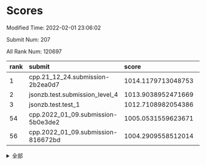 # Scores

Modified Time: 2022-02-01 23:06:02

Submit Num: 207

All Rank Num: 120697

| rank |               submit               |       score        |       sigma        | pk_num |
| :--- | :--------------------------------- | :----------------- | :----------------- | :----- |
| 1    | cpp.21_12_24.submission-2b2ea0d7   | 1014.1179713048753 | 0.8391630648318921 | 2329   |
| 2    | jsonzb.test.submission_level_4     | 1013.9038952471669 | 0.8381145442412781 | 2333   |
| 3    | jsonzb.test.test_1                 | 1012.7108982054386 | 0.8076500708678761 | 2336   |
| 54   | cpp.2022_01_09.submission-5b0e3de2 | 1005.0531559623671 | 0.7061775846052631 | 2334   |
| 56   | cpp.2022_01_09.submission-816672bd | 1004.2909558512014 | 0.7345001539796272 | 2333   |


<details>
<summary>全部</summary>

| rank |                 submit                 |       score        |       sigma        | pk_num |
| :--- | :------------------------------------- | :----------------- | :----------------- | :----- |
| 1    | cpp.21_12_24.submission-2b2ea0d7       | 1014.1179713048753 | 0.8391630648318921 | 2329   |
| 2    | jsonzb.test.submission_level_4         | 1013.9038952471669 | 0.8381145442412781 | 2333   |
| 3    | jsonzb.test.test_1                     | 1012.7108982054386 | 0.8076500708678761 | 2336   |
| 4    | gobigger.level_3.submission_level_3_18 | 1012.3225490911208 | 0.787180843887995  | 2332   |
| 5    | gobigger.level_3.submission_level_3_25 | 1011.9484805094075 | 0.8056841741100027 | 2332   |
| 6    | gobigger.level_3.submission_level_3_17 | 1011.5471263520898 | 0.7704765132828082 | 2330   |
| 7    | gobigger.level_3.submission_level_3_36 | 1011.4915211225174 | 0.7853323410540639 | 2331   |
| 8    | gobigger.level_3.submission_level_3_48 | 1011.4248359112829 | 0.79341248567321   | 2332   |
| 9    | gobigger.level_3.submission_level_3_44 | 1011.3828533156724 | 0.7820227666082368 | 2329   |
| 10   | gobigger.level_3.submission_level_3_49 | 1011.2313551445927 | 0.7555407260362949 | 2333   |
| 11   | gobigger.level_3.submission_level_3_13 | 1011.1973880054968 | 0.7672097431779573 | 2331   |
| 12   | gobigger.level_3.submission_level_3_40 | 1011.1504348950915 | 0.7687066160155013 | 2337   |
| 13   | gobigger.level_3.submission_level_3_2  | 1010.7260826416451 | 0.7774374006589867 | 2331   |
| 14   | gobigger.level_3.submission_level_3_32 | 1010.6087675250322 | 0.7706624761367238 | 2328   |
| 15   | gobigger.level_3.submission_level_3_16 | 1010.5965128437991 | 0.7513173868583258 | 2329   |
| 16   | gobigger.level_3.submission_level_3_37 | 1010.5606016053432 | 0.7536142108731225 | 2328   |
| 17   | gobigger.level_3.submission_level_3_9  | 1010.499354486965  | 0.7794620642522807 | 2335   |
| 18   | gobigger.level_3.submission_level_3_19 | 1010.4338329035062 | 0.7669608629546495 | 2332   |
| 19   | gobigger.level_3.submission_level_3_23 | 1010.4290536278284 | 0.7578591614466963 | 2335   |
| 20   | gobigger.level_3.submission_level_3_24 | 1010.3824657793244 | 0.7780002853240461 | 2330   |
| 21   | gobigger.level_3.submission_level_3_31 | 1010.2596118413512 | 0.7461526183732234 | 2336   |
| 22   | gobigger.level_3.submission_level_3_12 | 1010.2476482041669 | 0.7508136472272191 | 2333   |
| 23   | gobigger.level_3.submission_level_3_39 | 1010.1994835918705 | 0.7592295972148575 | 2338   |
| 24   | gobigger.level_3.submission_level_3_26 | 1010.1663946240229 | 0.7559643038845599 | 2334   |
| 25   | gobigger.level_3.submission_level_3_43 | 1010.1652567543398 | 0.7621702980237911 | 2335   |
| 26   | gobigger.level_3.submission_level_3_14 | 1009.9364844768185 | 0.7467929848096954 | 2335   |
| 27   | gobigger.level_3.submission_level_3_29 | 1009.9344715212146 | 0.7660576800015255 | 2333   |
| 28   | gobigger.level_3.submission_level_3_15 | 1009.8832262672465 | 0.7544391719586212 | 2330   |
| 29   | gobigger.level_3.submission_level_3_45 | 1009.8808371259219 | 0.7678750835362637 | 2329   |
| 30   | gobigger.level_3.submission_level_3_33 | 1009.7876684685725 | 0.7413861676543232 | 2323   |
| 31   | gobigger.level_3.submission_level_3_10 | 1009.7822433819612 | 0.7555843976589773 | 2338   |
| 32   | gobigger.level_3.submission_level_3_7  | 1009.779109224073  | 0.7664120930848386 | 2336   |
| 33   | gobigger.level_3.submission_level_3_27 | 1009.6637706996856 | 0.7433718857919686 | 2333   |
| 34   | gobigger.level_3.submission_level_3_46 | 1009.6403433899172 | 0.7596533121485963 | 2332   |
| 35   | gobigger.level_3.submission_level_3_11 | 1009.5697513551347 | 0.7622633448025525 | 2333   |
| 36   | gobigger.level_3.submission_level_3_0  | 1009.5447603476232 | 0.7399415169723822 | 2333   |
| 37   | gobigger.level_3.submission_level_3_8  | 1009.4515718824096 | 0.7668328450941175 | 2335   |
| 38   | gobigger.level_3.submission_level_3_20 | 1009.4236163425754 | 0.7430862543137494 | 2336   |
| 39   | gobigger.level_3.submission_level_3_5  | 1009.3961585981197 | 0.7678048771741595 | 2334   |
| 40   | gobigger.level_3.submission_level_3_35 | 1009.2935087392909 | 0.7584484536025351 | 2337   |
| 41   | gobigger.level_3.submission_level_3_21 | 1009.1263368808769 | 0.7550562971598007 | 2328   |
| 42   | gobigger.level_3.submission_level_3_34 | 1009.0826405626946 | 0.7394204898534358 | 2334   |
| 43   | gobigger.level_3.submission_level_3_42 | 1008.9970108745509 | 0.7522487053987736 | 2335   |
| 44   | gobigger.level_3.submission_level_3_22 | 1008.98412047707   | 0.7458827569212586 | 2335   |
| 45   | gobigger.level_3.submission_level_3_28 | 1008.9484697384732 | 0.7370645319392717 | 2332   |
| 46   | gobigger.level_3.submission_level_3_41 | 1008.8856043116341 | 0.7417526718257809 | 2336   |
| 47   | gobigger.level_3.submission_level_3_1  | 1008.6510434316498 | 0.7587304379814814 | 2333   |
| 48   | gobigger.level_3.submission_level_3_47 | 1008.6457035548455 | 0.745929682643988  | 2337   |
| 49   | gobigger.level_3.submission_level_3_4  | 1008.6444095080956 | 0.7271592090729015 | 2332   |
| 50   | gobigger.level_3.submission_level_3_38 | 1008.5941676630882 | 0.7593034091911687 | 2333   |
| 51   | gobigger.level_3.submission_level_3_3  | 1008.4550923699704 | 0.7583446242636086 | 2332   |
| 52   | gobigger.level_3.submission_level_3_30 | 1008.3401657355215 | 0.7283955067872147 | 2333   |
| 53   | gobigger.level_3.submission_level_3_6  | 1008.1949647808468 | 0.748605704413206  | 2334   |
| 54   | cpp.2022_01_09.submission-5b0e3de2     | 1005.0531559623671 | 0.7061775846052631 | 2334   |
| 55   | gobigger.level_1.submission_level_1_40 | 1004.7446020567647 | 0.7415478359773248 | 2326   |
| 56   | cpp.2022_01_09.submission-816672bd     | 1004.2909558512014 | 0.7345001539796272 | 2333   |
| 57   | gobigger.level_1.submission_level_1_2  | 1004.2897081767568 | 0.7205512633570902 | 2333   |
| 58   | gobigger.level_1.submission_level_1_21 | 1004.2450692921209 | 0.7249937244297627 | 2335   |
| 59   | gobigger.level_1.submission_level_1_30 | 1004.2237474746139 | 0.7072523454157909 | 2334   |
| 60   | gobigger.level_1.submission_level_1_32 | 1004.080771128484  | 0.7158466336665065 | 2333   |
| 61   | gobigger.level_1.submission_level_1_44 | 1004.0400614401815 | 0.7121035027406971 | 2328   |
| 62   | gobigger.level_1.submission_level_1_39 | 1003.9289245076536 | 0.7254925693039218 | 2330   |
| 63   | gobigger.level_1.submission_level_1_36 | 1003.923494759762  | 0.716418754016467  | 2335   |
| 64   | gobigger.level_1.submission_level_1_10 | 1003.8934513555433 | 0.7152213265212175 | 2329   |
| 65   | gobigger.level_1.submission_level_1_18 | 1003.8679272645796 | 0.7118945779547572 | 2326   |
| 66   | gobigger.level_1.submission_level_1_47 | 1003.8550603315596 | 0.7152867121320274 | 2333   |
| 67   | gobigger.level_1.submission_level_1_43 | 1003.7350204354118 | 0.7125293903262844 | 2331   |
| 68   | gobigger.level_1.submission_level_1_38 | 1003.6264762715305 | 0.7142589771418442 | 2336   |
| 69   | gobigger.level_1.submission_level_1_12 | 1003.6128600259899 | 0.717491843350556  | 2339   |
| 70   | gobigger.level_1.submission_level_1_26 | 1003.5951108999474 | 0.7202665920490979 | 2332   |
| 71   | gobigger.level_1.submission_level_1_29 | 1003.4758191193591 | 0.7100766094861053 | 2331   |
| 72   | gobigger.level_1.submission_level_1_27 | 1003.4554588525334 | 0.7190055438544062 | 2335   |
| 73   | gobigger.level_1.submission_level_1_24 | 1003.4329900217414 | 0.7248552662365125 | 2336   |
| 74   | gobigger.level_1.submission_level_1_13 | 1003.3831501818921 | 0.7140034780174545 | 2332   |
| 75   | gobigger.level_1.submission_level_1_5  | 1003.3666936695764 | 0.7136439131734181 | 2331   |
| 76   | gobigger.level_1.submission_level_1_34 | 1003.3517787848119 | 0.7220894666027272 | 2331   |
| 77   | gobigger.level_1.submission_level_1_25 | 1003.3398451317096 | 0.7170418952329239 | 2334   |
| 78   | gobigger.level_1.submission_level_1_22 | 1003.3088103525496 | 0.7209914040738491 | 2336   |
| 79   | gobigger.level_1.submission_level_1_16 | 1003.2818117922455 | 0.7214953175775785 | 2327   |
| 80   | gobigger.level_1.submission_level_1_46 | 1003.2771269149423 | 0.7090972476170561 | 2339   |
| 81   | gobigger.level_1.submission_level_1_1  | 1003.2759514520416 | 0.7158723095937081 | 2334   |
| 82   | gobigger.level_1.submission_level_1_41 | 1003.2590869005569 | 0.7211919456094785 | 2333   |
| 83   | gobigger.level_1.submission_level_1_23 | 1003.24790450497   | 0.717865774473395  | 2335   |
| 84   | gobigger.level_1.submission_level_1_45 | 1003.2057136894981 | 0.708622382964813  | 2332   |
| 85   | gobigger.level_1.submission_level_1_48 | 1003.1608861037219 | 0.7335103070622643 | 2336   |
| 86   | gobigger.level_1.submission_level_1_4  | 1003.1372268442949 | 0.7093534266050744 | 2335   |
| 87   | gobigger.level_1.submission_level_1_3  | 1003.0845274931431 | 0.7103415062381938 | 2333   |
| 88   | gobigger.level_1.submission_level_1_35 | 1002.9383107281479 | 0.7174393295472841 | 2326   |
| 89   | gobigger.level_1.submission_level_1_6  | 1002.8741099301326 | 0.7092456661268011 | 2331   |
| 90   | gobigger.level_1.submission_level_1_37 | 1002.8593342904795 | 0.7120554264391014 | 2332   |
| 91   | gobigger.level_1.submission_level_1_33 | 1002.8191714805145 | 0.7192155939724274 | 2333   |
| 92   | gobigger.level_1.submission_level_1_49 | 1002.8002701904043 | 0.7107581739945369 | 2334   |
| 93   | gobigger.level_1.submission_level_1_9  | 1002.7759269938348 | 0.7126911586482026 | 2331   |
| 94   | gobigger.level_1.submission_level_1_11 | 1002.7347094353988 | 0.703200834905039  | 2330   |
| 95   | gobigger.level_1.submission_level_1_42 | 1002.7299872240992 | 0.712843491944797  | 2335   |
| 96   | gobigger.level_1.submission_level_1_15 | 1002.653224773074  | 0.7208604903860074 | 2334   |
| 97   | gobigger.level_1.submission_level_1_14 | 1002.6386794580106 | 0.7307931736322368 | 2335   |
| 98   | gobigger.level_1.submission_level_1_31 | 1002.6015600981617 | 0.7173475191403261 | 2334   |
| 99   | gobigger.level_1.submission_level_1_20 | 1002.3071978742607 | 0.7125314761140397 | 2333   |
| 100  | gobigger.level_1.submission_level_1_0  | 1002.2784430793795 | 0.7075020678959365 | 2335   |
| 101  | gobigger.level_1.submission_level_1_28 | 1002.2030613650592 | 0.7084626420150394 | 2334   |
| 102  | gobigger.level_1.submission_level_1_17 | 1002.1880529198546 | 0.713149048603512  | 2337   |
| 103  | gobigger.level_1.submission_level_1_19 | 1002.1407365863556 | 0.7166478680486834 | 2328   |
| 104  | gobigger.level_1.submission_level_1_8  | 1001.9979601936011 | 0.7085010354033787 | 2333   |
| 105  | gobigger.level_1.submission_level_1_7  | 1001.5448602557368 | 0.7187214265563686 | 2334   |
| 106  | gobigger.random.submission_random_46   | 997.5276302843517  | 0.7246082175000543 | 2328   |
| 107  | gobigger.random.submission_random_32   | 997.3094608706361  | 0.7122330855300926 | 2333   |
| 108  | gobigger.random.submission_random_36   | 997.2534610601641  | 0.69525530292946   | 2334   |
| 109  | gobigger.random.submission_random_14   | 997.0268794264141  | 0.7046312094055918 | 2331   |
| 110  | gobigger.random.submission_random_18   | 996.7737323082393  | 0.703635028234036  | 2332   |
| 111  | gobigger.random.submission_random_49   | 996.7491351816842  | 0.7133269037582772 | 2336   |
| 112  | gobigger.random.submission_random_10   | 996.7393269459432  | 0.7208374104872932 | 2330   |
| 113  | gobigger.random.submission_random_4    | 996.7360569490263  | 0.711169675311929  | 2331   |
| 114  | gobigger.random.submission_random_24   | 996.7154849234114  | 0.7045132393390772 | 2325   |
| 115  | gobigger.random.submission_random_43   | 996.7115376224947  | 0.6943046258224512 | 2333   |
| 116  | gobigger.random.submission_random_26   | 996.5898606852137  | 0.705800760265589  | 2334   |
| 117  | gobigger.random.submission_random_1    | 996.4806596317806  | 0.7051482088891272 | 2330   |
| 118  | gobigger.random.submission_random_7    | 996.4093019931738  | 0.707845402184967  | 2331   |
| 119  | gobigger.random.submission_random_20   | 996.3395481634795  | 0.7055074015667598 | 2330   |
| 120  | gobigger.random.submission_random_40   | 996.3312407028361  | 0.7176835798298777 | 2332   |
| 121  | gobigger.random.submission_random_5    | 996.3150676490554  | 0.7207028996115777 | 2331   |
| 122  | gobigger.random.submission_random_33   | 996.2165418076606  | 0.7117711441180106 | 2331   |
| 123  | gobigger.random.submission_random_0    | 996.214896150402   | 0.7008961239378436 | 2327   |
| 124  | gobigger.random.submission_random_44   | 995.997607913132   | 0.7186326507140521 | 2337   |
| 125  | gobigger.random.submission_random_37   | 995.9973102869957  | 0.7072456946053246 | 2328   |
| 126  | gobigger.random.submission_random_42   | 995.9659892846122  | 0.7153540684210598 | 2334   |
| 127  | gobigger.random.submission_random_19   | 995.8333242960405  | 0.7156849546674823 | 2330   |
| 128  | gobigger.random.submission_random_27   | 995.7685022057625  | 0.7096548286770881 | 2334   |
| 129  | gobigger.random.submission_random_47   | 995.7033578634718  | 0.7043321888611004 | 2329   |
| 130  | gobigger.random.submission_random_23   | 995.6927098792199  | 0.7177729038077726 | 2332   |
| 131  | gobigger.random.submission_random_17   | 995.6835735239739  | 0.7310982768808515 | 2334   |
| 132  | gobigger.random.submission_random_11   | 995.5786937344922  | 0.71166109531406   | 2326   |
| 133  | gobigger.random.submission_random_39   | 995.5008008249587  | 0.6987959599279551 | 2331   |
| 134  | gobigger.random.submission_random_28   | 995.4755379924309  | 0.7161040784356605 | 2330   |
| 135  | gobigger.random.submission_random_38   | 995.4565361473973  | 0.7026117275963524 | 2329   |
| 136  | gobigger.random.submission_random_16   | 995.441887905256   | 0.7091381061124197 | 2330   |
| 137  | gobigger.random.submission_random_34   | 995.3965838139695  | 0.713177590529367  | 2332   |
| 138  | gobigger.random.submission_random_2    | 995.3901761289719  | 0.7214161737066422 | 2331   |
| 139  | gobigger.random.submission_random_31   | 995.3205793626427  | 0.7172043528093577 | 2329   |
| 140  | gobigger.random.submission_random_6    | 995.3079021213599  | 0.7171955601023069 | 2334   |
| 141  | gobigger.random.submission_random_3    | 995.2714876572136  | 0.7257951942952307 | 2337   |
| 142  | gobigger.random.submission_random_15   | 995.2602483204126  | 0.7265190986815097 | 2333   |
| 143  | gobigger.random.submission_random_12   | 995.2406935504092  | 0.7115019268479723 | 2334   |
| 144  | gobigger.random.submission_random_22   | 995.2217485626751  | 0.7230678530431035 | 2329   |
| 145  | gobigger.random.submission_random_41   | 995.0857292390593  | 0.7091013666961734 | 2333   |
| 146  | gobigger.random.submission_random_45   | 995.0603693703775  | 0.7253207501195306 | 2332   |
| 147  | gobigger.random.submission_random_8    | 995.0441626730388  | 0.720863620431241  | 2334   |
| 148  | gobigger.random.submission_random_48   | 995.0084852630735  | 0.7190038052432163 | 2327   |
| 149  | gobigger.random.submission_random_29   | 995.0075571309414  | 0.7178867374756556 | 2333   |
| 150  | gobigger.random.submission_random_13   | 994.8953019395719  | 0.7211245713958929 | 2334   |
| 151  | gobigger.random.submission_random_9    | 994.8886352113051  | 0.7241949631335851 | 2331   |
| 152  | gobigger.random.submission_random_25   | 994.8797128715892  | 0.7169217612776876 | 2331   |
| 153  | gobigger.random.submission_random_35   | 994.8241110757408  | 0.7178971139821695 | 2334   |
| 154  | gobigger.random.submission_random_30   | 994.661894751871   | 0.7373520457518734 | 2332   |
| 155  | gobigger.random.submission_random_21   | 994.4919713132347  | 0.7036990149294022 | 2335   |
| 156  | gobigger.level_2.submission_level_2_49 | 994.074405043665   | 0.7331195442306164 | 2335   |
| 157  | gobigger.level_2.submission_level_2_25 | 993.6972908316718  | 0.731242370101727  | 2335   |
| 158  | gobigger.level_2.submission_level_2_27 | 993.5453291238684  | 0.7456073258592137 | 2333   |
| 159  | gobigger.level_2.submission_level_2_2  | 993.453839952775   | 0.7310320781934853 | 2330   |
| 160  | gobigger.level_2.submission_level_2_6  | 993.429949159241   | 0.7362692075903915 | 2334   |
| 161  | gobigger.level_2.submission_level_2_34 | 993.4289992881045  | 0.7312732074868236 | 2334   |
| 162  | gobigger.level_2.submission_level_2_45 | 993.094100549027   | 0.7209606348932013 | 2332   |
| 163  | gobigger.level_2.submission_level_2_39 | 992.9708170877734  | 0.7325641231999794 | 2334   |
| 164  | gobigger.level_2.submission_level_2_37 | 992.9486755129456  | 0.741910698207536  | 2331   |
| 165  | gobigger.level_2.submission_level_2_17 | 992.898572451204   | 0.7319849725438322 | 2328   |
| 166  | gobigger.level_2.submission_level_2_23 | 992.8802907011762  | 0.724965779712427  | 2333   |
| 167  | gobigger.level_2.submission_level_2_1  | 992.656764080707   | 0.7291951699010205 | 2329   |
| 168  | gobigger.level_2.submission_level_2_44 | 992.6261434975963  | 0.7389596710723922 | 2330   |
| 169  | gobigger.level_2.submission_level_2_21 | 992.6124461178003  | 0.7544280208642148 | 2331   |
| 170  | gobigger.level_2.submission_level_2_30 | 992.4944235002687  | 0.7425271520984116 | 2336   |
| 171  | gobigger.level_2.submission_level_2_26 | 992.4453356653477  | 0.7430042367645756 | 2333   |
| 172  | gobigger.level_2.submission_level_2_35 | 992.4286586263241  | 0.7531503354977139 | 2334   |
| 173  | gobigger.level_2.submission_level_2_19 | 992.394130331842   | 0.7358662220609623 | 2333   |
| 174  | gobigger.level_2.submission_level_2_41 | 992.386954124838   | 0.7329105323476346 | 2337   |
| 175  | gobigger.level_2.submission_level_2_33 | 992.3628999212111  | 0.7320263514460932 | 2329   |
| 176  | gobigger.level_2.submission_level_2_48 | 992.3431738322037  | 0.7361664754033843 | 2332   |
| 177  | gobigger.level_2.submission_level_2_36 | 992.3085783627137  | 0.7497545409501644 | 2335   |
| 178  | gobigger.level_2.submission_level_2_15 | 992.288857745276   | 0.7287793428385174 | 2329   |
| 179  | gobigger.level_2.submission_level_2_24 | 992.1757940291186  | 0.7503403829578953 | 2332   |
| 180  | gobigger.level_2.submission_level_2_3  | 992.1289113666958  | 0.7563165133946136 | 2329   |
| 181  | gobigger.level_2.submission_level_2_29 | 992.1223114072174  | 0.7491429144959163 | 2336   |
| 182  | gobigger.level_2.submission_level_2_38 | 992.1062445110146  | 0.7372784322679087 | 2329   |
| 183  | gobigger.level_2.submission_level_2_5  | 992.0676728283223  | 0.7445672952544125 | 2334   |
| 184  | gobigger.level_2.submission_level_2_8  | 992.0171483915167  | 0.7581751597024263 | 2336   |
| 185  | gobigger.level_2.submission_level_2_43 | 992.0034613503962  | 0.757412585494125  | 2331   |
| 186  | gobigger.level_2.submission_level_2_20 | 991.9355907140256  | 0.74635194799263   | 2331   |
| 187  | gobigger.level_2.submission_level_2_14 | 991.9163677440628  | 0.758366200885616  | 2329   |
| 188  | gobigger.level_2.submission_level_2_4  | 991.855966810414   | 0.7369004981269974 | 2337   |
| 189  | gobigger.level_2.submission_level_2_46 | 991.7332079212574  | 0.7472596954965257 | 2328   |
| 190  | gobigger.level_2.submission_level_2_40 | 991.6688009070726  | 0.7421131199394368 | 2331   |
| 191  | gobigger.level_2.submission_level_2_42 | 991.6486293989622  | 0.741950497631856  | 2332   |
| 192  | gobigger.level_2.submission_level_2_0  | 991.6436939931993  | 0.7622791915221611 | 2333   |
| 193  | gobigger.level_2.submission_level_2_28 | 991.5213876996228  | 0.776391711639157  | 2335   |
| 194  | gobigger.level_2.submission_level_2_31 | 991.5151419129072  | 0.7554977769736538 | 2333   |
| 195  | gobigger.level_2.submission_level_2_18 | 991.3555799421373  | 0.760862912126457  | 2331   |
| 196  | gobigger.level_2.submission_level_2_22 | 991.3326903832606  | 0.7462099863175476 | 2336   |
| 197  | gobigger.level_2.submission_level_2_11 | 991.3308471036715  | 0.7486877869283445 | 2333   |
| 198  | gobigger.level_2.submission_level_2_32 | 991.0779035316065  | 0.7594540929385978 | 2333   |
| 199  | gobigger.level_2.submission_level_2_16 | 991.0728826299462  | 0.7574094421651176 | 2333   |
| 200  | gobigger.level_2.submission_level_2_10 | 991.0717107914181  | 0.7547673834485531 | 2330   |
| 201  | gobigger.level_2.submission_level_2_12 | 990.7873792697669  | 0.7541298012674699 | 2330   |
| 202  | gobigger.level_2.submission_level_2_9  | 990.7079347072737  | 0.7520848999400737 | 2328   |
| 203  | gobigger.level_2.submission_level_2_13 | 990.532330235753   | 0.7873784585454197 | 2332   |
| 204  | gobigger.level_2.submission_level_2_47 | 989.9130425195684  | 0.773565676462356  | 2333   |
| 205  | gobigger.level_2.submission_level_2_7  | 989.8022131478715  | 0.7672433906782627 | 2329   |
| 206  | gobigger.none.submission_none_1        | 978.4262517837228  | 1.257592703396389  | 2326   |
| 207  | gobigger.none.submission_none_0        | 976.9907964213685  | 1.353223407173767  | 2330   |

</details>